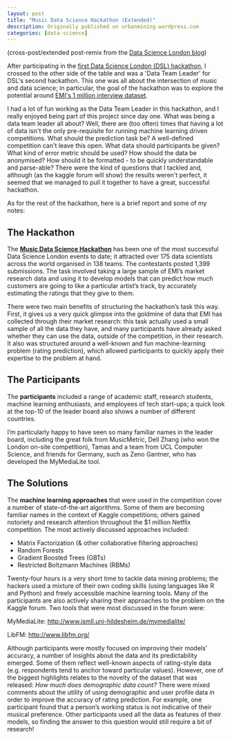```yaml
---
layout: post
title: "Music Data Science Hackathon (Extended)"
description: Originally published on urbanmining.wordpress.com
categories: [data-science]
---
```


(cross-post/extended post-remix from the <a href="http://datasciencelondon.org/" target="_blank">Data Science London blog</a>)

After participating in the <a href="https://urbanmining.wordpress.com/2012/04/30/data-science-hackathon/" target="_blank">first Data Science London (DSL) hackathon</a>, I crossed to the other side of the table and was a 'Data Team Leader' for DSL's second hackathon. This one was all about the intersection of music and data science; in particular, the goal of the hackathon was to explore the potential around <a href="http://musicdatascience.com/emi-million-interview-dataset/" target="_blank">EMI's 1 million interview dataset</a>.

I had a lot of fun working as the Data Team Leader in this hackathon, and I really enjoyed being part of this project since day one. What was being a data team leader all about? Well, there are (too often) times that having a lot of data isn't the only pre-requisite for running machine learning driven competitions. What should the prediction task be? A well-defined competition can't leave this open. What data should participants be given? What kind of error metric should be used? How should the data be anonymised? How should it be formatted - to be quickly understandable and parse-able? There were the kind of questions that I tackled and, although (as the kaggle forum will show) the results weren't perfect, it seemed that we managed to pull it together to have a great, successful hackathon.

As for the rest of the hackathon, here is a brief report and some of my notes:

## The Hackathon

The <a href="http://musicdatascience.com">**Music Data Science Hackathon**</a> has been one of the most successful Data Science London events to date; it attracted over 175 data scientists across the world organised in 138 teams. The contestants posted 1,399 submissions. The task involved taking a large sample of EMI’s market research data and using it to develop models that can predict how much customers are going to like a particular artist’s track, by accurately estimating the ratings that they give to them.

There were two main benefits of structuring the hackathon’s task this way. First, it gives us a very quick glimpse into the goldmine of data that EMI has collected through their market research: this task actually used a small sample of all the data they have, and many participants have already asked whether they can use the data, outside of the competition, in their research. It also was structured around a well-known and fun machine-learning problem (rating prediction), which allowed participants to quickly apply their expertise to the problem at hand.

## The Participants

The **participants** included a range of academic staff, research students, machine learning enthusiasts, and employees of tech start-ups; a quick look at the top-10 of the leader board also shows a number of different countries.

I’m particularly happy to have seen so many familiar names in the leader board, including the great folk from MusicMetric, Dell Zhang (who won the London on-site competition), Tamas and a team from UCL Computer Science, and friends for Germany, such as Zeno Gantner, who has developed the MyMediaLite tool.

## The Solutions

The **machine learning approaches** that were used in the competition cover a number of state-of-the-art algorithms. Some of them are becoming familiar names in the context of Kaggle competitions; others gained notoriety and research attention throughout the $1 million Netflix competition. The most actively discussed approaches included:
* Matrix Factorization (&amp; other collaborative filtering approaches)
* Random Forests
* Gradient Boosted Trees (GBTs)
* Restricted Boltzmann Machines (RBMs)

Twenty-four hours is a very short time to tackle data mining problems; the hackers used a mixture of their own coding skills (using languages like R and Python) and freely accessible machine learning tools. Many of the participants are also actively sharing their approaches to the problem on the Kaggle forum. Two tools that were most discussed in the forum were:

MyMediaLite: <a href="http://www.ismll.uni-hildesheim.de/mymedialite/">http://www.ismll.uni-hildesheim.de/mymedialite/</a>

LibFM: <a href="http://www.libfm.org/">http://www.libfm.org/</a>

Although participants were mostly focused on improving their models’ accuracy, a number of insights about the data and its predictability emerged. Some of them reflect well-known aspects of rating-style data (e.g. respondents tend to anchor toward particular values). However, one of the biggest highlights relates to the novelty of the dataset that was released: _How much does demographic data count?_ There were mixed comments about the utility of using demographic and user profile data in order to improve the accuracy of rating prediction. For example, one participant found that a person’s working status is not indicative of their musical preference. Other participants used all the data as features of their models, so finding the answer to this question would still require a bit of research!
